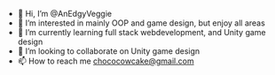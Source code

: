 - 👋 Hi, I’m @AnEdgyVeggie
- 👀 I’m interested in mainly OOP and game design, but enjoy all areas
- 🌱 I’m currently learning full stack webdevelopment, and Unity game design
- 💞️ I’m looking to collaborate on Unity game design
- 📫 How to reach me chococowcake@gmail.com

<!---
AnEdgyVeggie/AnEdgyVeggie is a ✨ special ✨ repository because its `README.md` (this file) appears on your GitHub profile.
You can click the Preview link to take a look at your changes.
--->
